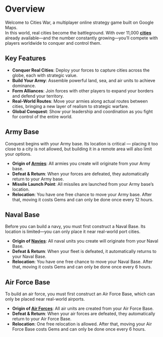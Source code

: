 # Overview

Welcome to Cities War, a multiplayer online strategy game built on Google Maps.  
In this world, real cities become the battleground. With over 11,000 **[cities](cities/overview)** already available—and the number constantly growing—you’ll compete with players worldwide to conquer and control them.

## Key Features
- **Conquer Real Cities**: Deploy your forces to capture cities across the globe, each with strategic value.
- **Build Your Army**: Assemble powerful land, sea, and air units to achieve dominance.
- **Form Alliances**: Join forces with other players to expand your borders and defend your territory.
- **Real-World Routes**: Move your armies along actual routes between cities, bringing a new layer of realism to strategic warfare.
- **Global Conquest**: Show your leadership and coordination as you fight for control of the entire world.

## Army Base
Conquest begins with your Army base. Its location is critical — placing it too close to a city is not allowed, but building it in a remote area will also limit your options.

- **Origin of [Armies](units/armies)**: All armies you create will originate from your Army base.
- **Defeat & Return**: When your forces are defeated, they automatically return to your Army base.
- **Missile Launch Point**: All missiles are launched from your Army base’s location.
- **Relocation**: You have one free chance to move your Army base. After that, moving it costs Gems and can only be done once every 12 hours.

## Naval Base
Before you can build a navy, you must first construct a Naval Base. Its location is limited—you can only place it near real-world port cities.

- **Origin of [Navies](units/navies)**: All naval units you create will originate from your Naval Base.
- **Defeat & Return**: When your fleet is defeated, it automatically returns to your Naval Base.
- **Relocation**: You have one free chance to move your Naval Base. After that, moving it costs Gems and can only be done once every 6 hours.

## Air Force Base
To build an air force, you must first construct an Air Force Base, which can only be placed near real-world airports.

- **Origin of [Air Forces](units/airforces)**: All air units are created from your Air Force Base.
- **Defeat & Return**: When your air forces are defeated, they automatically return to your Air Force Base.
- **Relocation**: One free relocation is allowed. After that, moving your Air Force Base costs Gems and can only be done once every 6 hours.

